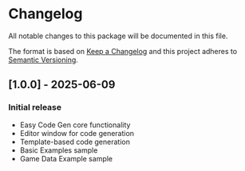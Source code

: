 # Changelog

All notable changes to this package will be documented in this file.

The format is based on [Keep a Changelog](http://keepachangelog.com/en/1.0.0/)
and this project adheres to [Semantic Versioning](http://semver.org/spec/v2.0.0.html).

## [1.0.0] - 2025-06-09
### Initial release
- Easy Code Gen core functionality
- Editor window for code generation
- Template-based code generation
- Basic Examples sample
- Game Data Example sample
